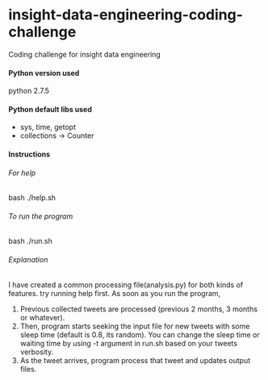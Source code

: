 # insight-data-engineering-coding-challenge
Coding challenge for insight data engineering

#### Python version used
python 2.7.5

#### Python default libs used
- sys, time, getopt
- collections -> Counter

#### Instructions
###### For help
bash ./help.sh
###### To run the program
bash ./run.sh

###### Explanation
I have created a common processing file(analysis.py) for both kinds of features. try running help first.
  As soon as you run the program, 
  1. Previous collected tweets are processed (previous 2 months, 3 months or whatever).
  2. Then, program starts seeking the input file for new tweets with some sleep time (default is 0.8, its random). You can change the sleep time or waiting time by using -t argument in run.sh based on your tweets verbosity.
  3. As the tweet arrives, program process that tweet and updates output files.


